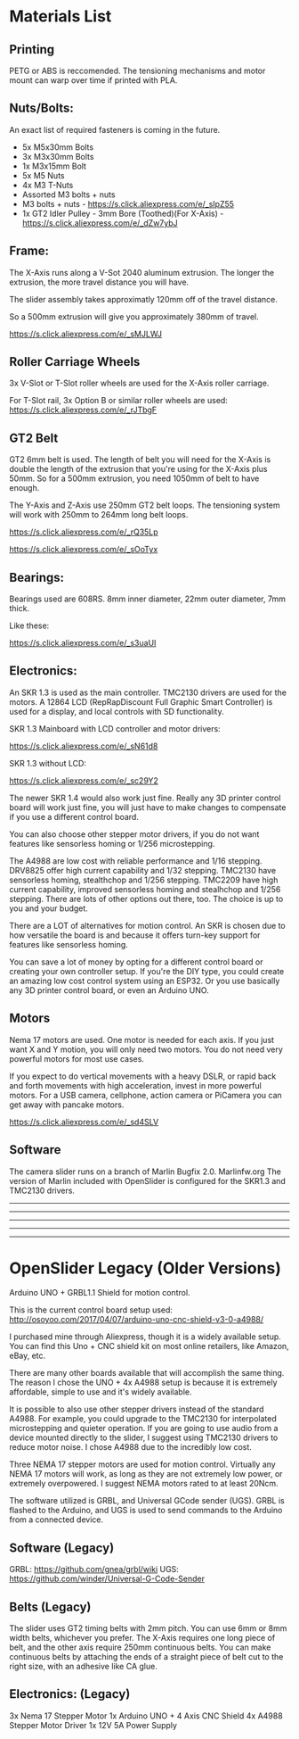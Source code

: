 # Materials List

## Printing

PETG or ABS is reccomended. The tensioning mechanisms and motor mount can warp over time if printed with PLA.

## Nuts/Bolts:

An exact list of required fasteners is coming in the future.


* 5x M5x30mm Bolts
* 3x M3x30mm Bolts
* 1x M3x15mm Bolt
* 5x M5 Nuts
* 4x M3 T-Nuts
* Assorted M3 bolts + nuts
* M3 bolts + nuts - https://s.click.aliexpress.com/e/_sIpZ55
* 1x GT2 Idler Pulley - 3mm Bore (Toothed)(For X-Axis) - https://s.click.aliexpress.com/e/_dZw7ybJ

## Frame:

The X-Axis runs along a V-Sot 2040 aluminum extrusion. The longer the extrusion, the more travel distance you will have.

The slider assembly takes approximatly 120mm off of the travel distance.

So a 500mm extrusion will give you approximately 380mm of travel.

https://s.click.aliexpress.com/e/_sMJLWJ



## Roller Carriage Wheels

3x V-Slot or T-Slot roller wheels are used for the X-Axis roller carriage.

For T-Slot rail,  3x Option B or similar roller wheels are used: https://s.click.aliexpress.com/e/_rJTbgF



## GT2 Belt
GT2 6mm belt is used.
The length of belt you will need for the X-Axis is double the length of the extrusion that you're using for the X-Axis plus 50mm.
So for a 500mm extrusion, you need 1050mm of belt to have enough.

The Y-Axis and Z-Axis use 250mm GT2 belt loops. The tensioning system will work with 250mm to 264mm long belt loops.

https://s.click.aliexpress.com/e/_rQ35Lp

https://s.click.aliexpress.com/e/_sOoTyx



## Bearings:

Bearings used are 608RS. 8mm inner diameter, 22mm outer diameter, 7mm thick.

Like these:

https://s.click.aliexpress.com/e/_s3uaUI


## Electronics:

An SKR 1.3 is used as the main controller.
TMC2130 drivers are used for the motors.
A 12864 LCD (RepRapDiscount Full Graphic Smart Controller) is used for a display, and local controls with SD functionality.

SKR 1.3 Mainboard with LCD controller and motor drivers:

https://s.click.aliexpress.com/e/_sN61d8

SKR 1.3 without LCD:

https://s.click.aliexpress.com/e/_sc29Y2

The newer SKR 1.4 would also work just fine.  Really any 3D printer control board will work just fine, you will just have to make changes to compensate if you use a different control board.

You can also choose other stepper motor drivers, if you do not want features like sensorless homing or 1/256 microstepping. 

The A4988 are low cost with reliable performance and 1/16 stepping. DRV8825 offer high current capability and 1/32 stepping. TMC2130 have sensorless homing, stealthchop and 1/256 stepping. TMC2209 have high current capability, improved sensorless homing and stealhchop and 1/256 stepping. There are lots of other options out there, too. The choice is up to you and your budget.

There are a LOT of alternatives for motion control. An SKR is chosen due to how versatile the board is and because it offers turn-key support for features like sensorless homing.

You can save a lot of money by opting for a different control board or creating your own controller setup. If you're the DIY type, you could create an amazing low cost control system using an ESP32. Or you use basically any 3D printer control board, or even an Arduino UNO.


## Motors
Nema 17 motors are used. One motor is needed for each axis. If you just want X and Y motion, you will only need two motors. 
You do not need very powerful motors for most use cases. 

If you expect to do vertical movements with a heavy DSLR, or rapid back and forth movements with high acceleration, invest in more powerful motors. For a USB camera, cellphone, action camera or PiCamera you can get away with pancake motors.

https://s.click.aliexpress.com/e/_sd4SLV


## Software

The camera slider runs on a branch of Marlin Bugfix 2.0. Marlinfw.org
The version of Marlin included with OpenSlider is configured for the SKR1.3 and TMC2130 drivers.






---------------------------------------------
----
----------------------------------------------
----
----------------------------------------------


# OpenSlider Legacy (Older Versions)
Arduino UNO + GRBL1.1 Shield for motion control.

This is the current control board setup used:
http://osoyoo.com/2017/04/07/arduino-uno-cnc-shield-v3-0-a4988/

I purchased mine through Aliexpress, though it is a widely available setup. You can find this Uno + CNC shield kit on most online retailers, like Amazon, eBay, etc.

There are many other boards available that will accomplish the same thing. The reason I chose the UNO + 4x A4988 setup is because it is extremely affordable, simple to use and it's widely available.

It is possible to also use other stepper drivers instead of the standard A4988. For example, you could upgrade to the TMC2130 for interpolated microstepping and quieter operation. If you are going to use audio from a device mounted directly to the slider, I suggest using TMC2130 drivers to reduce motor noise. I chose A4988 due to the incredibly low cost.

Three NEMA 17 stepper motors are used for motion control. Virtually any NEMA 17 motors will work, as long as they are not extremely low power, or extremely overpowered. I suggest NEMA motors rated to at least 20Ncm.

The software utilized is GRBL, and Universal GCode sender (UGS). GRBL is flashed to the Arduino, and UGS is used to send commands to the Arduino from a connected device.

## Software (Legacy)

GRBL: https://github.com/gnea/grbl/wiki
UGS: https://github.com/winder/Universal-G-Code-Sender

## Belts (Legacy)
The slider uses GT2 timing belts with 2mm pitch. You can use 6mm or 8mm width belts, whichever you prefer. The X-Axis requires one long piece of belt, and the other axis require 250mm continuous belts. You can make continuous belts by attaching the ends of a straight piece of belt cut to the right size, with an adhesive like CA glue.

## Electronics: (Legacy)
3x Nema 17 Stepper Motor
1x Arduino UNO + 4 Axis CNC Shield
4x A4988 Stepper Motor Driver
1x 12V 5A Power Supply
